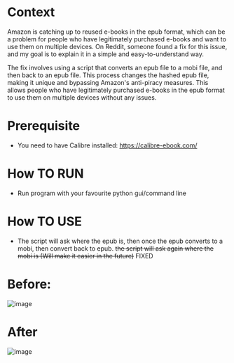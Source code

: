 # Context
Amazon is catching up to reused e-books in the epub format, which can be a problem for people who have legitimately purchased e-books and want to use them on multiple devices. On Reddit, someone found a fix for this issue, and my goal is to explain it in a simple and easy-to-understand way.

The fix involves using a script that converts an epub file to a mobi file, and then back to an epub file. This process changes the hashed epub file, making it unique and bypassing Amazon's anti-piracy measures. This allows people who have legitimately purchased e-books in the epub format to use them on multiple devices without any issues.

# Prerequisite
- You need to have Calibre installed: https://calibre-ebook.com/
# How TO RUN
- Run program with your favourite python gui/command line
# How TO USE
- The script will ask where the epub is, then once the epub converts to a mobi, then convert back to epub. ~~the script will ask again where the mobi is (Will make it easier in the future)~~ FIXED

# Before:
![image](https://user-images.githubusercontent.com/93299449/208838988-e98c590f-b9e2-4009-8be6-04595cfc8560.png)
# After
![image](https://user-images.githubusercontent.com/93299449/208839074-ce1c3269-cbf7-4393-92f5-0ff0a6cfe5da.png)
